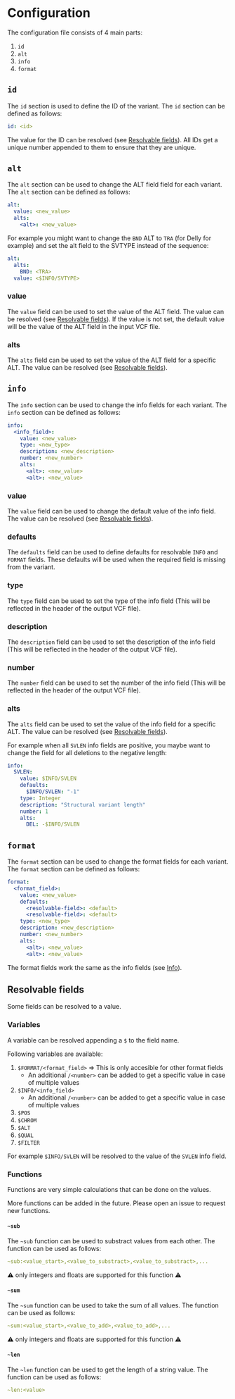 # Configuration
The configuration file consists of 4 main parts:
1. `id` 
2. `alt`
3. `info`
4. `format`

## `id`
The `id` section is used to define the ID of the variant. The `id` section can be defined as follows:
```yaml
id: <id>
```
The value for the ID can be resolved (see [Resolvable fields](#resolvable-fields)). All IDs get a unique number appended to them to ensure that they are unique.

## `alt`
The `alt` section can be used to change the ALT field field for each variant. The `alt` section can be defined as follows:
```yaml
alt:
  value: <new_value>
  alts:
    <alt>: <new_value>
```

For example you might want to change the `BND` ALT to `TRA` (for Delly for example) and set the alt field to the SVTYPE instead of the sequence:
```yaml
alt:
  alts:
    BND: <TRA>
  value: <$INFO/SVTYPE>
```

### value
The `value` field can be used to set the value of the ALT field. The value can be resolved (see [Resolvable fields](#resolvable-fields)). If the value is not set, the default value will be the value of the ALT field in the input VCF file.

### alts
The `alts` field can be used to set the value of the ALT field for a specific ALT. The value can be resolved (see [Resolvable fields](#resolvable-fields)).

## `info`
The `info` section can be used to change the info fields for each variant. The `info` section can be defined as follows:
```yaml
info:
  <info_field>:
    value: <new_value>
    type: <new_type>
    description: <new_description>
    number: <new_number>
    alts:
      <alt>: <new_value>
      <alt>: <new_value>
```
### value
The `value` field can be used to change the default value of the info field. The value can be resolved (see [Resolvable fields](#resolvable-fields)).

### defaults
The `defaults` field can be used to define defaults for resolvable `INFO` and `FORMAT` fields. These defaults will be used when the required field is missing from the variant. 

### type
The `type` field can be used to set the type of the info field (This will be reflected in the header of the output VCF file).

### description
The `description` field can be used to set the description of the info field (This will be reflected in the header of the output VCF file).

### number
The `number` field can be used to set the number of the info field (This will be reflected in the header of the output VCF file).

### alts
The `alts` field can be used to set the value of the info field for a specific ALT. The value can be resolved (see [Resolvable fields](#resolvable-fields)).

For example when all `SVLEN` info fields are positive, you maybe want to change the field for all deletions to the negative length:
```yaml
info:
  SVLEN:
    value: $INFO/SVLEN
    defaults:
      $INFO/SVLEN: "-1"
    type: Integer
    description: "Structural variant length"
    number: 1
    alts:
      DEL: -$INFO/SVLEN
```

## `format`
The `format` section can be used to change the format fields for each variant. The `format` section can be defined as follows:
```yaml
format:
  <format_field>:
    value: <new_value>
    defaults:
      <resolvable-field>: <default>
      <resolvable-field>: <default>
    type: <new_type>
    description: <new_description>
    number: <new_number>
    alts:
      <alt>: <new_value>
      <alt>: <new_value>
```

The format fields work the same as the info fields (see [Info](#info)). 

## Resolvable fields

Some fields can be resolved to a value. 

### Variables

A variable can be resolved appending a `$` to the field name. 

Following variables are available:
1. `$FORMAT/<format_field>` => This is only accesible for other format fields
    - An additional `/<number>` can be added to get a specific value in case of multiple values
2. `$INFO/<info_field>`
    - An additional `/<number>` can be added to get a specific value in case of multiple values
3. `$POS`
4. `$CHROM`
5. `$ALT`
6. `$QUAL`
7. `$FILTER`

For example `$INFO/SVLEN` will be resolved to the value of the `SVLEN` info field.

### Functions

Functions are very simple calculations that can be done on the values.

More functions can be added in the future. Please open an issue to request new functions.

#### `~sub`
The `~sub` function can be used to substract values from each other. The function can be used as follows:

```yaml
~sub:<value_start>,<value_to_substract>,<value_to_substract>,...
```

:warning: only integers and floats are supported for this function :warning:

#### `~sum`
The `~sum` function can be used to take the sum of all values. The function can be used as follows:

```yaml
~sum:<value_start>,<value_to_add>,<value_to_add>,...
```

:warning: only integers and floats are supported for this function :warning:

#### `~len`
The `~len` function can be used to get the length of a string value. The function can be used as follows:

```yaml
~len:<value>
```
